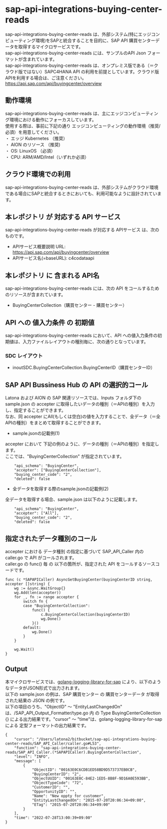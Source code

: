 # sap-api-integrations-buying-center-reads  
sap-api-integrations-buying-center-reads は、外部システム(特にエッジコンピューティング環境)をSAPと統合することを目的に、SAP API 購買センターデータを取得するマイクロサービスです。  
sap-api-integrations-buying-center-reads には、サンプルのAPI Json フォーマットが含まれています。  
sap-api-integrations-buying-center-reads は、オンプレミス版である（＝クラウド版ではない）SAPC4HANA API の利用を前提としています。クラウド版APIを利用する場合は、ご注意ください。  
https://api.sap.com/api/buyingcenter/overview  

## 動作環境
sap-api-integrations-buying-center-reads は、主にエッジコンピューティング環境における動作にフォーカスしています。   
使用する際は、事前に下記の通り エッジコンピューティングの動作環境（推奨/必須）を用意してください。   
・ エッジ Kubernetes （推奨）    
・ AION のリソース （推奨)    
・ OS: LinuxOS （必須）    
・ CPU: ARM/AMD/Intel（いずれか必須） 

## クラウド環境での利用  
sap-api-integrations-buying-center-reads は、外部システムがクラウド環境である場合にSAPと統合するときにおいても、利用可能なように設計されています。  

## 本レポジトリ が 対応する API サービス
sap-api-integrations-buying-center-reads が対応する APIサービス は、次のものです。

* APIサービス概要説明 URL: https://api.sap.com/api/buyingcenter/overview    
* APIサービス名(=baseURL): c4codataapi

## 本レポジトリ に 含まれる API名
sap-api-integrations-buying-center-reads には、次の API をコールするためのリソースが含まれています。  

* BuyingCenterCollection（購買センター - 購買センター）  

## API への 値入力条件 の 初期値
sap-api-integrations-buying-center-reads において、API への値入力条件の初期値は、入力ファイルレイアウトの種別毎に、次の通りとなっています。  

### SDC レイアウト

* inoutSDC.BuyingCenterCollection.BuyingCenterID（購買センターID）  


## SAP API Bussiness Hub の API の選択的コール

Latona および AION の SAP 関連リソースでは、Inputs フォルダ下の sample.json の accepter に取得したいデータの種別（＝APIの種別）を入力し、指定することができます。  
なお、同 accepter にAll(もしくは空白)の値を入力することで、全データ（＝全APIの種別）をまとめて取得することができます。  

* sample.jsonの記載例(1)  

accepter において 下記の例のように、データの種別（＝APIの種別）を指定します。  
ここでは、"BuyingCenterCollection" が指定されています。    
  
```
	"api_schema": "BuyingCenter",
	"accepter": ["BuyingCenterCollection"],
	"buying_center_code": "2",
	"deleted": false
```
  
* 全データを取得する際のsample.jsonの記載例(2)  

全データを取得する場合、sample.json は以下のように記載します。  

```
	"api_schema": "BuyingCenter",
	"accepter": ["All"],
	"buying_center_code": "2",
	"deleted": false
```

## 指定されたデータ種別のコール

accepter における データ種別 の指定に基づいて SAP_API_Caller 内の caller.go で API がコールされます。  
caller.go の func() 毎 の 以下の箇所が、指定された API をコールするソースコードです。  

```
func (c *SAPAPICaller) AsyncGetBuyingCenter(buyingCenterID string, accepter []string) {
	wg := &sync.WaitGroup{}
	wg.Add(len(accepter))
	for _, fn := range accepter {
		switch fn {
		case "BuyingCenterCollection":
			func() {
				c.BuyingCenterCollection(buyingCenterID)
				wg.Done()
			}()
		default:
			wg.Done()
		}
	}

	wg.Wait()
}
```

## Output  
本マイクロサービスでは、[golang-logging-library-for-sap](https://github.com/latonaio/golang-logging-library-for-sap) により、以下のようなデータがJSON形式で出力されます。  
以下の sample.json の例は、SAP 購買センター の 購買センターデータ が取得された結果の JSON の例です。  
以下の項目のうち、"ObjectID" ～ "EntityLastChangedOn" は、/SAP_API_Output_Formatter/type.go 内 の Type BuyingCenterCollection {} による出力結果です。"cursor" ～ "time"は、golang-logging-library-for-sap による 定型フォーマットの出力結果です。  

```
{
	"cursor": "/Users/latona2/bitbucket/sap-api-integrations-buying-center-reads/SAP_API_Caller/caller.go#L53",
	"function": "sap-api-integrations-buying-center-reads/SAP_API_Caller.(*SAPAPICaller).BuyingCenterCollection",
	"level": "INFO",
	"message": [
		{
			"ObjectID": "00163E0C6CDB1ED58BD9D573737EB0CB",
			"BuyingCenterID": "2",
			"ObjectUUID": "00163E0C-84E2-1ED5-8B8F-9D16A0E593BB",
			"ObjectTypeCode": "72",
			"CustomerID": "",
			"OpportunityID": "",
			"Name": "New oppty for customer",
			"EntityLastChangedOn": "2015-07-20T20:06:34+09:00",
			"ETag": "2015-07-20T20:06:34+09:00"
		}
	],
	"time": "2022-07-28T13:00:39+09:00"
}

```